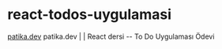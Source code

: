 # react-todos-uygulamasi
[patika.dev](https://app.patika.dev)
patika.dev | | React dersi -- To Do Uygulaması Ödevi 
